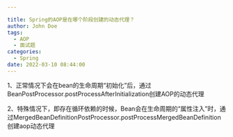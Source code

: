 ```yaml
---

title: Spring的AOP是在哪个阶段创建的动态代理？
author: John Doe
tags:
  - AOP
  - 面试题
categories:
  - Spring
date: 2022-03-10 08:44:00
---
```




1、正常情况下会在bean的生命周期“初始化”后，通过BeanPostProcessor.postProcessAfterInitialization创建AOP的动态代理


2、特殊情况下，即存在循环依赖的时候，Bean会在生命周期的“属性注入”时，通过MergedBeanDefinitionPostProcessor.postProcessMergedBeanDefinition创建aop动态代理